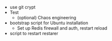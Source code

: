 * use git crypt
* Test
    * (optional) Chaos engineering
* bootstrap script for Ubuntu installation
    * Set up Redis firewall and auth, restart reload
* script to restart restarer

